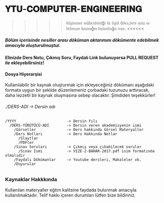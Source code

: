 # 𝐘𝐓𝐔-𝐂𝐎𝐌𝐏𝐔𝐓𝐄𝐑-𝐄𝐍𝐆𝐈𝐍𝐄𝐄𝐑𝐈𝐍𝐆
>>>>>  𝔟𝔦𝔩𝔤𝔦𝔰𝔞𝔶𝔞𝔯 𝔪ü𝔥𝔢𝔫𝔡𝔦𝔰𝔩𝔦ğ𝔦 𝔦𝔩𝔢 𝔦𝔩𝔤𝔦𝔩𝔦 ö𝔡𝔢𝔳,𝔡𝔢𝔯𝔰 𝔫𝔬𝔱𝔲 𝔳𝔢 𝔟𝔦𝔩𝔦𝔪𝔲𝔪 𝔨𝔞𝔶𝔫𝔞ğı𝔫 𝔟𝔲𝔩𝔲𝔫𝔡𝔲ğ𝔲 𝔯𝔢𝔭𝔬. <<<<<<

##### Bölüm içerisinde nesiller arası döküman aktarımını dökümente edebilmek amacıyla oluşturulmuştur.
#### Elinizde Ders Notu, Çıkmış Soru, Faydalı Link bulunuyorsa PULL REQUEST ile ekleyebilirsiniz!


#### Dosya Hiyerarşisi
Kullanılabilir bir kaynak oluşturmak için ekleyeceğiniz dökümanı aşağıdaki formata uygun bir şekilde düzenlemeniz çorbadaki tuzunuzu arttıracak, daha lezzetli bir kaynak oluşmasına sebep olacaktır. Şimdiden teşekkürler!

###### ./DERS-ADI                      -> Dersin adı
    /YYYY                       -> Dersin Yılı
      /DERS-YÜRÜTÜCÜ-ADI        -> Dersin veren akademisyenin ismi
        /Görseller              -> Ders hakkında Görsel Materyaller
        /Ders Notları           -> Ders Hakkında Notlar
          /Slaytlar
          /PDFler
        /Sınav Soruları         -> Çıkmış veya çıkabilecek sorular
          /Sınav İsmi           -> VIZE-2-BAHAR-2017.pdf isim formatında olmalıdır
        /Faydalı Dökümanlar     -> Youtube dersleri, Makaleler vb.
        /Duyurular
 ######

### Kaynaklar Hakkkında
Kullanılan materyaller eğtim kalitsine faydada bulunmak amacıyla kullanılmaktadır. Telif hakkı içeren durumları lütfen bize bildiriniz.
